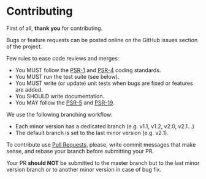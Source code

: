 # Contributing

First of all, **thank you** for contributing.

Bugs or feature requests can be posted online on the GitHub issues section of the project.

Few rules to ease code reviews and merges:

* You MUST follow the [PSR-1](http://www.php-fig.org/psr/psr-1/) and [PSR-4](http://www.php-fig.org/psr/psr-4/) coding standards.
* You MUST run the test suite \(see below\).
* You MUST write \(or update\) unit tests when bugs are fixed or features are added.
* You SHOULD write documentation.
* You MAY follow the [PSR-5](https://github.com/php-fig/fig-standards/blob/master/proposed/phpdoc.md) and [PSR-19](https://github.com/php-fig/fig-standards/blob/master/proposed/phpdoc-tags.md).

We use the following branching workflow:

* Each minor version has a dedicated branch \(e.g. v1.1, v1.2, v2.0, v2.1…\)
* The default branch is set to the last minor version \(e.g. v2.1\).

To contribute use [Pull Requests](https://help.github.com/articles/using-pull-requests), please, write commit messages that make sense, and rebase your branch before submitting your PR.

Your PR **should NOT** be submitted to the master branch but to the last minor version branch or to another minor version in case of bug fix.

